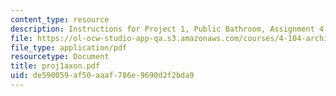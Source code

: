```yaml
---
content_type: resource
description: Instructions for Project 1, Public Bathroom, Assignment 4.
file: https://ol-ocw-studio-app-qa.s3.amazonaws.com/courses/4-104-architectural-design-intentions-spring-2004/de590059af50aaaf786e9690d2f2bda9_proj1axon.pdf
file_type: application/pdf
resourcetype: Document
title: proj1axon.pdf
uid: de590059-af50-aaaf-786e-9690d2f2bda9
---
```

